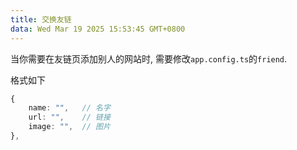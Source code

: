 ```yaml
---
title: 交换友链
data: Wed Mar 19 2025 15:53:45 GMT+0800
---
```


当你需要在友链页添加别人的网站时, 需要修改`app.config.ts`的`friend`.

格式如下

```typescript
{
    name: "",   // 名字
    url: "",    // 链接
    image: "",  // 图片
},
```
